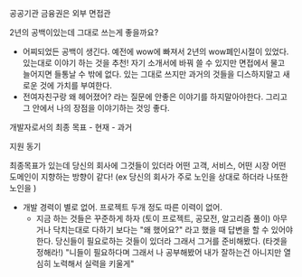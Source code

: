 공공기관 금융권은 외부 면접관

2년의 공백이있는데 그대로 쓰는게 좋을까요?

- 어찌되었든 공백이 생긴다. 예전에 wow에 빠져서 2년의 wow폐인시절이 있었다. 있는대로 이야기 하는 것을 추천! 자기 소개서에 바꿔 쓸 수 있지만 면접에서 물고 늘어지면 들통날 수 밖에 없다. 있는 그대로 쓰지만 과거의 것들을 디스하지말고 새로운 것에 가치를 부여한다.
- 전여자친구랑 왜 헤어졌어? 라는 질문에 안좋은 이야기를 하지말아야한다. 그리고 그 안에서 나의 장점을  이야기하는 것잉 좋다.

개발자로서의 최종 목표 - 현재 - 과거

지원 동기

최종목표가 있는데 당신의 회사에 그것들이 있더라 어떤 고객, 서비스, 어떤 시장 어떤 도메인이 지향하는 방향이 같다! (ex 당신의 회사가 주로 노인을 상대로 하더라 나또한 노인을 )



* 개발 경력이 별로 없어. 프로젝트 두개 정도 따른 이력이 없어.
  * 지금 하는 것들은 꾸준하게 하자 (토이 프로젝트, 공모전, 알고리즘 풀이) 아무거나 닥치는대로 다하기 보다는 "왜 했어요?" 라고 했을 때 답변을 할 수 있어야한다. 당신들이 필요로하는 것들이 있더라 그래서 그거를 준비해봤다. (타겟을 정해라!) "니들이 필요하다며 그래서 나 공부해봤어 내가 잘하는건 아니지만 열심히 노력해서 실력을 키울게"